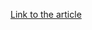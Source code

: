 [Link to the article](https://www.zscaler.com/blogs/security-research/dreambus-unleashes-metabase-mayhem-new-exploit-module)
